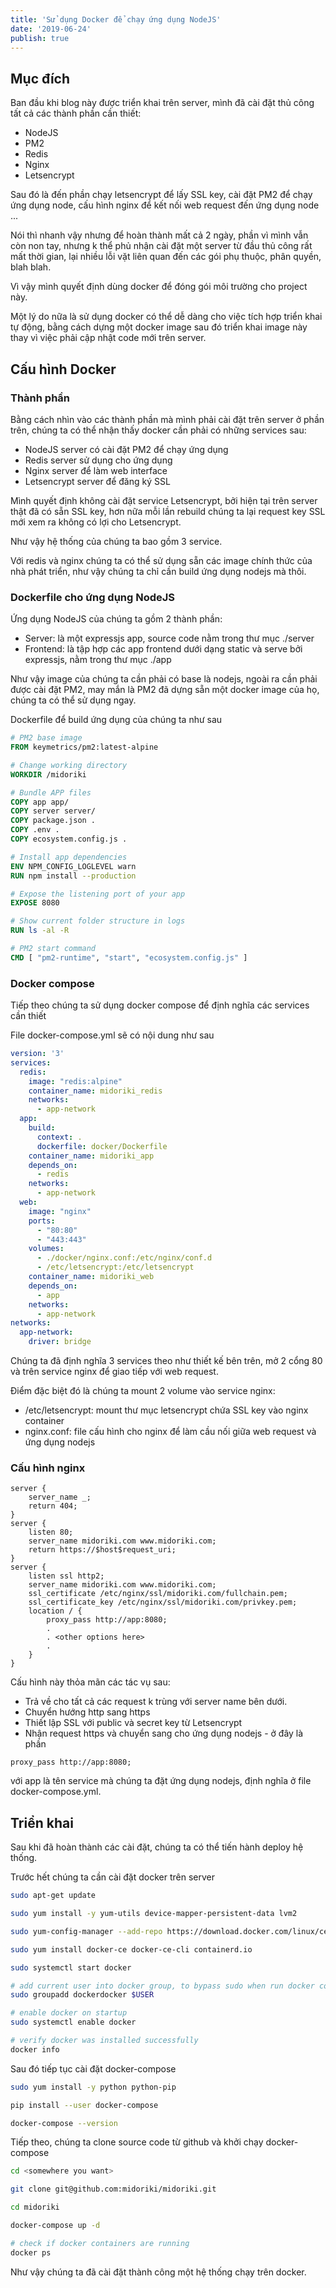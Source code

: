 ```yaml
---
title: 'Sử dụng Docker để chạy ứng dụng NodeJS'
date: '2019-06-24'
publish: true
---
```


## Mục đích

Ban đầu khi blog này được triển khai trên server, mình đã cài đặt thủ công tất cả các thành phần cần thiết:

+ NodeJS
+ PM2
+ Redis
+ Nginx
+ Letsencrypt

Sau đó là đến phần chạy letsencrypt để lấy SSL key, cài đặt PM2 để chạy ứng dụng node, cấu hình nginx để kết nối web request đến ứng dụng node ...

Nói thì nhanh vậy nhưng để hoàn thành mất cả 2 ngày, phần vì mình vẫn còn non tay, nhưng k thể phủ nhận cài đặt một server từ đầu thủ công rất mất thời gian, lại nhiều lỗi vặt liên quan đến các gói phụ thuộc, phân quyền, blah blah.

Vì vậy mình quyết định dùng docker để đóng gói môi trường cho project này.

Một lý do nữa là sử dụng docker có thể dễ dàng cho việc tích hợp triển khai tự động, bằng cách dựng một docker image sau đó triển khai image này thay vì việc phải cập nhật code mới trên server.

## Cấu hình Docker

### Thành phần

Bằng cách nhìn vào các thành phần mà mình phải cài đặt trên server ở phần trên, chúng ta có thể nhận thấy docker cần phải có những services sau:

+ NodeJS server có cài đặt PM2 để chạy ứng dụng
+ Redis server sử dụng cho ứng dụng
+ Nginx server để làm web interface
+ Letsencrypt server để đăng ký SSL

Mình quyết định không cài đặt service Letsencrypt, bởi hiện tại trên server thật đã có sẵn SSL key, hơn nữa mỗi lần rebuild chúng ta lại request key SSL mới xem ra không có lợi cho Letsencrypt.

Như vậy hệ thống của chúng ta bao gồm 3 service.

Với redis và nginx chúng ta có thể sử dụng sẵn các image chính thức của nhà phát triển, như vậy chúng ta chỉ cần build ứng dụng nodejs mà thôi.

### Dockerfile cho ứng dụng NodeJS

Ứng dụng NodeJS của chúng ta gồm 2 thành phần:

+ Server: là một expressjs app, source code nằm trong thư mục ./server
+ Frontend: là tập hợp các app frontend dưới dạng static và serve bởi expressjs, nằm trong thư mục ./app

Như vậy image của chúng ta cần phải có base là nodejs, ngoài ra cần phải được cài đặt PM2, may mắn là PM2 đã dựng sẵn một docker image của họ, chúng ta có thể sử dụng ngay.

Dockerfile để build ứng dụng của chúng ta như sau

```Dockerfile
# PM2 base image
FROM keymetrics/pm2:latest-alpine

# Change working directory
WORKDIR /midoriki

# Bundle APP files
COPY app app/
COPY server server/
COPY package.json .
COPY .env .
COPY ecosystem.config.js .

# Install app dependencies
ENV NPM_CONFIG_LOGLEVEL warn
RUN npm install --production

# Expose the listening port of your app
EXPOSE 8080

# Show current folder structure in logs
RUN ls -al -R

# PM2 start command
CMD [ "pm2-runtime", "start", "ecosystem.config.js" ]
```

### Docker compose

Tiếp theo chúng ta sử dụng docker compose để định nghĩa các services cần thiết

File docker-compose.yml sẽ có nội dung như sau

```yaml
version: '3'
services:
  redis:
    image: "redis:alpine"
    container_name: midoriki_redis
    networks:
      - app-network
  app:
    build:
      context: .
      dockerfile: docker/Dockerfile
    container_name: midoriki_app
    depends_on:
      - redis
    networks:
      - app-network
  web:
    image: "nginx"
    ports:
      - "80:80"
      - "443:443"
    volumes:
      - ./docker/nginx.conf:/etc/nginx/conf.d
      - /etc/letsencrypt:/etc/letsencrypt
    container_name: midoriki_web
    depends_on:
      - app
    networks:
      - app-network
networks:
  app-network:
    driver: bridge
```

Chúng ta đã định nghĩa 3 services theo như thiết kế bên trên, mở 2 cổng 80 và trên service nginx để giao tiếp với web request.

Điểm đặc biệt đó là chúng ta mount 2 volume vào service nginx:

+ /etc/letsencrypt: mount thư mục letsencrypt chứa SSL key vào nginx container
+ nginx.conf: file cấu hình cho nginx để làm cầu nối giữa web request và ứng dụng nodejs

### Cấu hình nginx

```nginx
server {
    server_name _;
    return 404;
}
server {
    listen 80;
    server_name midoriki.com www.midoriki.com;
    return https://$host$request_uri;
}
server {
    listen ssl http2;
    server_name midoriki.com www.midoriki.com;
    ssl_certificate /etc/nginx/ssl/midoriki.com/fullchain.pem;
    ssl_certificate_key /etc/nginx/ssl/midoriki.com/privkey.pem;
    location / {
        proxy_pass http://app:8080;
        .
        . <other options here>
        .
    }
}
```

Cấu hình này thỏa mãn các tác vụ sau:

+ Trả về cho tất cả các request k trùng với server name bên dưới.
+ Chuyển hướng http sang https
+ Thiết lập SSL với public và secret key từ Letsencrypt
+ Nhận request https và chuyển sang cho ứng dụng nodejs - ở đây là phần

```nginx
proxy_pass http://app:8080;
```

với app là tên service mà chúng ta đặt ứng dụng nodejs, định nghĩa ở file docker-compose.yml.

## Triển khai

Sau khi đã hoàn thành các cài đặt, chúng ta có thể tiến hành deploy hệ thống.

Trước hết chúng ta cần cài đặt docker trên server

```bash
sudo apt-get update

sudo yum install -y yum-utils device-mapper-persistent-data lvm2

sudo yum-config-manager --add-repo https://download.docker.com/linux/centos/docker-ce.repo

sudo yum install docker-ce docker-ce-cli containerd.io

sudo systemctl start docker

# add current user into docker group, to bypass sudo when run docker command
sudo groupadd dockerdocker $USER

# enable docker on startup
sudo systemctl enable docker

# verify docker was installed successfully
docker info
```

Sau đó tiếp tục cài đặt docker-compose

```bash
sudo yum install -y python python-pip

pip install --user docker-compose

docker-compose --version
```

Tiếp theo, chúng ta clone source code từ github và khởi chạy docker-compose

```bash
cd <somewhere you want>

git clone git@github.com:midoriki/midoriki.git

cd midoriki

docker-compose up -d

# check if docker containers are running
docker ps
```

Như vậy chúng ta đã cài đặt thành công một hệ thống chạy trên docker.
